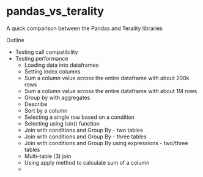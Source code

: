 # pandas_vs_terality
A quick comparison between the Pandas and Terality libraries

Outline
- Testing call compatibility
- Testing performance
  - Loading data into dataframes
  - Setting index columns
  - Sum a column value across the entire dataframe with about 200k rows
  - Sum a column value across the entire dataframe with about 1M rows
  - Group by with aggregates
  - Describe
  - Sort by a column
  - Selecting a single row based on a condition
  - Selecting using isin() function
  - Join with conditions and Group By - two tables
  - Join with conditions and Group By - three tables
  - Join with conditions and Group By using expressions - two/three tables
  - Multi-table (3) join
  - Using apply method to calculate sum of a column
  - 